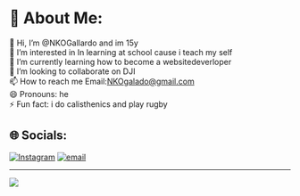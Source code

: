 # 💫 About Me:
👋 Hi, I’m @NKOGallardo and im 15y<br>👀 I’m interested in In learning at school cause i teach my self<br>🌱 I’m currently learning how to become a websitedeverloper<br>💞️ I’m looking to collaborate on DJI<br>📫 How to reach me Email:NKOgalado@gmail.com<br>😄 Pronouns: he<br>⚡ Fun fact: i do calisthenics and play rugby

## 🌐 Socials:
[![Instagram](https://img.shields.io/badge/Instagram-%23E4405F.svg?logo=Instagram&logoColor=white)](https://instagram.com/https://www.instagram.com/nko_gallardo/) [![email](https://img.shields.io/badge/Email-D14836?logo=gmail&logoColor=white)](mailto:NKOgalado@gmail.com) 

---
[![](https://visitcount.itsvg.in/api?id=NKOGallardo&icon=0&color=0)](https://visitcount.itsvg.in)

<!-- Proudly created with GPRM ( https://gprm.itsvg.in ) -->

<!---
NKOGallardo/NKOGallardo is a ✨ special ✨ repository because its `README.md` (this file) appears on your GitHub profile.
You can click the Preview link to take a look at your changes.
--->
